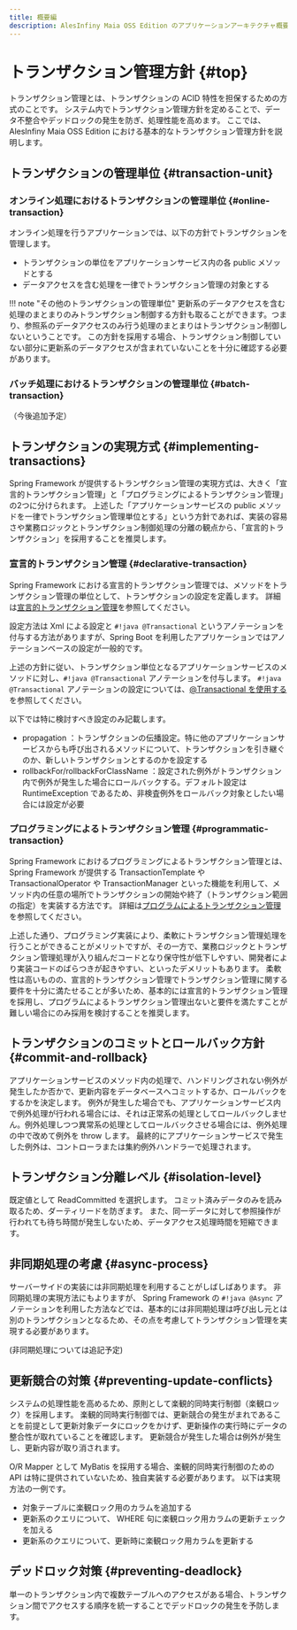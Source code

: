 ```yaml
---
title: 概要編
description: AlesInfiny Maia OSS Edition のアプリケーションアーキテクチャ概要を解説します。
---
```


# トランザクション管理方針 {#top}

トランザクション管理とは、トランザクションの ACID 特性を担保するための方式のことです。
システム内でトランザクション管理方針を定めることで、データ不整合やデッドロックの発生を防ぎ、処理性能を高めます。
ここでは、AlesInfiny Maia OSS Edition における基本的なトランザクション管理方針を説明します。

## トランザクションの管理単位 {#transaction-unit}

### オンライン処理におけるトランザクションの管理単位 {#online-transaction}

オンライン処理を行うアプリケーションでは、以下の方針でトランザクションを管理します。

- トランザクションの単位をアプリケーションサービス内の各 public メソッドとする
- データアクセスを含む処理を一律でトランザクション管理の対象とする

!!! note "その他のトランザクションの管理単位"
    更新系のデータアクセスを含む処理のまとまりのみトランザクション制御する方針も取ることができます。つまり、参照系のデータアクセスのみ行う処理のまとまりはトランザクション制御しないということです。
    この方針を採用する場合、トランザクション制御していない部分に更新系のデータアクセスが含まれていないことを十分に確認する必要があります。

### バッチ処理におけるトランザクションの管理単位 {#batch-transaction}

（今後追加予定）

## トランザクションの実現方式 {#implementing-transactions}

Spring Framework が提供するトランザクション管理の実現方式は、大きく「宣言的トランザクション管理」と「プログラミングによるトランザクション管理」の2つに分けられます。
上述した「アプリケーションサービスの public メソッドを一律でトランザクション管理単位とする」という方針であれば、実装の容易さや業務ロジックとトランザクション制御処理の分離の観点から、「宣言的トランザクション」を採用することを推奨します。

### 宣言的トランザクション管理 {#declarative-transaction}

Spring Framework における宣言的トランザクション管理では、メソッドをトランザクション管理の単位として、トランザクションの設定を定義します。
詳細は[宣言的トランザクション管理](https://spring.pleiades.io/spring-framework/reference/data-access/transaction/declarative.html)を参照してください。

設定方法は Xml による設定と `#!java @Transactional` というアノテーションを付与する方法がありますが、Spring Boot を利用したアプリケーションではアノテーションベースの設定が一般的です。

上述の方針に従い、トランザクション単位となるアプリケーションサービスのメソッドに対し、`#!java @Transactional` アノテーションを付与します。
`#!java @Transactional` アノテーションの設定については、[@Transactional を使用する](https://spring.pleiades.io/spring-framework/reference/data-access/transaction/declarative/annotations.html)を参照してください。

以下では特に検討すべき設定のみ記載します。

- propagation ：トランザクションの伝播設定。特に他のアプリケーションサービスからも呼び出されるメソッドについて、トランザクションを引き継ぐのか、新しいトランザクションとするのかを設定する
- rollbackFor/rollbackForClassName ：設定された例外がトランザクション内で例外が発生した場合にロールバックする。デフォルト設定は RuntimeException であるため、非検査例外をロールバック対象としたい場合には設定が必要

### プログラミングによるトランザクション管理 {#programmatic-transaction}

Spring Framework におけるプログラミングによるトランザクション管理とは、Spring Framework が提供する TransactionTemplate や TransactionalOperator や TransactionManager といった機能を利用して、メソッド内の任意の場所でトランザクションの開始や終了（トランザクション範囲の指定）を実装する方法です。
詳細は[プログラムによるトランザクション管理](https://spring.pleiades.io/spring-framework/reference/data-access/transaction/programmatic.html)を参照してください。

上述した通り、プログラミング実装により、柔軟にトランザクション管理処理を行うことができることがメリットですが、その一方で、業務ロジックとトランザクション管理処理が入り組んだコードとなり保守性が低下しやすい、開発者により実装コードのばらつきが起きやすい、といったデメリットもあります。
柔軟性は高いものの、宣言的トランザクション管理でトランザクション管理に関する要件を十分に満たせることが多いため、基本的には宣言的トランザクション管理を採用し、プログラムによるトランザクション管理出ないと要件を満たすことが難しい場合にのみ採用を検討することを推奨します。

## トランザクションのコミットとロールバック方針 {#commit-and-rollback}

アプリケーションサービスのメソッド内の処理で、ハンドリングされない例外が発生したか否かで、更新内容をデータベースへコミットするか、ロールバックをするかを決定します。
例外が発生した場合でも、アプリケーションサービス内で例外処理が行われる場合には、それは正常系の処理としてロールバックしません。例外処理しつつ異常系の処理としてロールバックさせる場合には、例外処理の中で改めて例外を throw します。
最終的にアプリケーションサービスで発生した例外は、コントローラまたは集約例外ハンドラーで処理されます。

## トランザクション分離レベル {#isolation-level}

既定値として ReadCommitted を選択します。
コミット済みデータのみを読み取るため、ダーティリードを防ぎます。
また、同一データに対して参照操作が行われても待ち時間が発生しないため、データアクセス処理時間を短縮できます。

## 非同期処理の考慮 {#async-process}

サーバーサイドの実装には非同期処理を利用することがしばしばあります。
非同期処理の実現方法にもよりますが、 Spring Framework の `#!java @Async` アノテーションを利用した方法などでは、基本的には非同期処理は呼び出し元とは別のトランザクションとなるため、その点を考慮してトランザクション管理を実現する必要があります。

(非同期処理については追記予定)

## 更新競合の対策 {#preventing-update-conflicts}

システムの処理性能を高めるため、原則として楽観的同時実行制御（楽観ロック）を採用します。
楽観的同時実行制御では、更新競合の発生がまれであることを前提として更新対象データにロックをかけず、更新操作の実行時にデータの整合性が取れていることを確認します。
更新競合が発生した場合は例外が発生し、更新内容が取り消されます。

O/R Mapper として MyBatis を採用する場合、楽観的同時実行制御のための API は特に提供されていないため、独自実装する必要があります。
以下は実現方法の一例です。

- 対象テーブルに楽観ロック用のカラムを追加する
- 更新系のクエリについて、 WHERE 句に楽観ロック用カラムの更新チェックを加える
- 更新系のクエリについて、更新時に楽観ロック用カラムを更新する

## デッドロック対策 {#preventing-deadlock}

単一のトランザクション内で複数テーブルへのアクセスがある場合、トランザクション間でアクセスする順序を統一することでデッドロックの発生を予防します。
